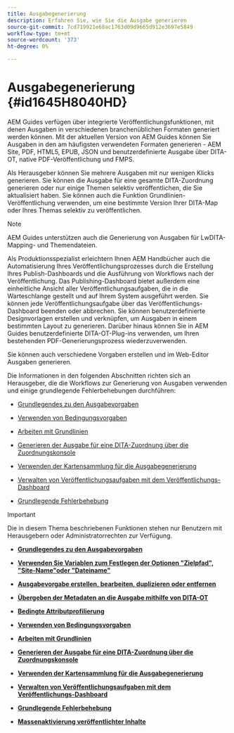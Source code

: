 ```yaml
---
title: Ausgabegenerierung
description: Erfahren Sie, wie Sie die Ausgabe generieren
source-git-commit: 7cd719921e68ac1763d09d9665d912e3697e5849
workflow-type: tm+mt
source-wordcount: '373'
ht-degree: 0%

---
```



# Ausgabegenerierung {#id1645H8040HD}

AEM Guides verfügen über integrierte Veröffentlichungsfunktionen, mit denen Ausgaben in verschiedenen branchenüblichen Formaten generiert werden können. Mit der aktuellen Version von AEM Guides können Sie Ausgaben in den am häufigsten verwendeten Formaten generieren - AEM Site, PDF, HTML5, EPUB, JSON und benutzerdefinierte Ausgabe über DITA-OT, native PDF-Veröffentlichung und FMPS.

Als Herausgeber können Sie mehrere Ausgaben mit nur wenigen Klicks generieren. Sie können die Ausgabe für eine gesamte DITA-Zuordnung generieren oder nur einige Themen selektiv veröffentlichen, die Sie aktualisiert haben. Sie können auch die Funktion Grundlinien-Veröffentlichung verwenden, um eine bestimmte Version Ihrer DITA-Map oder Ihres Themas selektiv zu veröffentlichen.

>[!NOTE]
>
> AEM Guides unterstützen auch die Generierung von Ausgaben für LwDITA-Mapping- und Themendateien.

Als Produktionsspezialist erleichtern Ihnen AEM Handbücher auch die Automatisierung Ihres Veröffentlichungsprozesses durch die Erstellung Ihres Publish-Dashboards und die Ausführung von Workflows nach der Veröffentlichung. Das Publishing-Dashboard bietet außerdem eine einheitliche Ansicht aller Veröffentlichungsaufgaben, die in die Warteschlange gestellt und auf Ihrem System ausgeführt werden. Sie können jede Veröffentlichungsaufgabe über das Veröffentlichungs-Dashboard beenden oder abbrechen. Sie können benutzerdefinierte Designvorlagen erstellen und verknüpfen, um Ausgaben in einem bestimmten Layout zu generieren. Darüber hinaus können Sie in AEM Guides benutzerdefinierte DITA-OT-Plug-ins verwenden, um Ihren bestehenden PDF-Generierungsprozess wiederzuverwenden.

Sie können auch verschiedene Vorgaben erstellen und im Web-Editor Ausgaben generieren.

Die Informationen in den folgenden Abschnitten richten sich an Herausgeber, die die Workflows zur Generierung von Ausgaben verwenden und einige grundlegende Fehlerbehebungen durchführen:

- [Grundlegendes zu den Ausgabevorgaben](generate-output-understand-presets.md#)

- [Verwenden von Bedingungsvorgaben](generate-output-use-condition-presets.md#)

- [Arbeiten mit Grundlinien](generate-output-use-baseline-for-publishing.md#)

- [Generieren der Ausgabe für eine DITA-Zuordnung über die Zuordnungskonsole](generate-output-for-a-dita-map.md#)

- [Verwenden der Kartensammlung für die Ausgabegenerierung](generate-output-use-map-collection-output-generation.md#)

- [Verwalten von Veröffentlichungsaufgaben mit dem Veröffentlichungs-Dashboard](generate-output-publish-dashboard.md#)

- [Grundlegende Fehlerbehebung](generate-output-basic-troubleshooting.md#)


>[!IMPORTANT]
>
> Die in diesem Thema beschriebenen Funktionen stehen nur Benutzern mit Herausgebern oder Administratorrechten zur Verfügung.

- **[Grundlegendes zu den Ausgabevorgaben](generate-output-understand-presets.md)**

- **[Verwenden Sie Variablen zum Festlegen der Optionen &quot;Zielpfad&quot;, &quot;Site-Name&quot;oder &quot;Dateiname&quot;](generate-output-use-variables.md)**

- **[Ausgabevorgabe erstellen, bearbeiten, duplizieren oder entfernen](generate-output-create-edit-preset.md)**

- **[Übergeben der Metadaten an die Ausgabe mithilfe von DITA-OT](pass-metadata-dita-ot.md)**

- **[Bedingte Attributprofilierung](generate-output-conditional-attribute-profiling.md)**

- **[Verwenden von Bedingungsvorgaben](generate-output-use-condition-presets.md)**

- **[Arbeiten mit Grundlinien](generate-output-use-baseline-for-publishing.md)**

- **[Generieren der Ausgabe für eine DITA-Zuordnung über die Zuordnungskonsole](generate-output-for-a-dita-map.md)**

- **[Verwenden der Kartensammlung für die Ausgabegenerierung](generate-output-use-map-collection-output-generation.md)**

- **[Verwalten von Veröffentlichungsaufgaben mit dem Veröffentlichungs-Dashboard](generate-output-publish-dashboard.md)**

- **[Grundlegende Fehlerbehebung](generate-output-basic-troubleshooting.md)**

- **[Massenaktivierung veröffentlichter Inhalte](conf-bulk-activation.md)**


